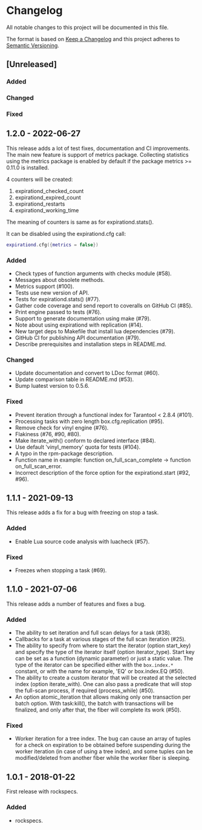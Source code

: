 # Changelog

All notable changes to this project will be documented in this file.

The format is based on [Keep a Changelog](https://keepachangelog.com/en/1.0.0/)
and this project adheres to [Semantic Versioning](http://semver.org/spec/v2.0.0.html).

## [Unreleased]

### Added

### Changed

### Fixed

## 1.2.0 - 2022-06-27

This release adds a lot of test fixes, documentation and CI improvements. The
main new feature is support of metrics package. Collecting statistics using the
metrics package is enabled by default if the package metrics >= 0.11.0
is installed.

4 counters will be created:

1. expirationd_checked_count
2. expirationd_expired_count
3. expirationd_restarts
4. expirationd_working_time

The meaning of counters is same as for expirationd.stats().

It can be disabled using the expirationd.cfg call:

```Lua
expirationd.cfg({metrics = false})
```

### Added

- Check types of function arguments with checks module (#58).
- Messages about obsolete methods.
- Metrics support (#100).
- Tests use new version of API.
- Tests for expirationd.stats() (#77).
- Gather code coverage and send report to coveralls on GitHub CI (#85).
- Print engine passed to tests (#76).
- Support to generate documentation using make (#79).
- Note about using expirationd with replication (#14).
- New target deps to Makefile that install lua dependencies (#79).
- GitHub CI for publishing API documentation (#79).
- Describe prerequisites and installation steps in README.md.

### Changed

- Update documentation and convert to LDoc format (#60).
- Update comparison table in README.md (#53).
- Bump luatest version to 0.5.6.

### Fixed

- Prevent iteration through a functional index for Tarantool < 2.8.4 (#101).
- Processing tasks with zero length box.cfg.replication (#95).
- Remove check for vinyl engine (#76).
- Flakiness (#76, #90, #80).
- Make iterate_with() conform to declared interface (#84).
- Use default 'vinyl_memory' quota for tests (#104).
- A typo in the rpm-package description.
- Function name in example:
  function on_full_scan_complete -> function on_full_scan_error.
- Incorrect description of the force option for the expirationd.start (#92,
  #96).

## 1.1.1 - 2021-09-13

This release adds a fix for a bug with freezing on stop a task.

### Added

- Enable Lua source code analysis with luacheck (#57).

### Fixed

- Freezes when stopping a task (#69).

## 1.1.0 - 2021-07-06

This release adds a number of features and fixes a bug.

### Added

- The ability to set iteration and full scan delays for a task (#38).
- Callbacks for a task at various stages of the full scan iteration (#25).
- The ability to specify from where to start the iterator (option start_key)
  and specify the type of the iterator itself (option iterator_type).
  Start key can be set as a function (dynamic parameter) or just a static
  value. The type of the iterator can be specified either with the
  `box.index.*` constant, or with the name for example, 'EQ' or
  box.index.EQ (#50).
- The ability to create a custom iterator that will be created at the selected
  index (option iterate_with). One can also pass a predicate that will stop the
  full-scan process, if required (process_while) (#50).
- An option atomic_iteration that allows making only one transaction per batch
  option. With task:kill(), the batch with transactions will be finalized, and
  only after that, the fiber will complete its work (#50).

### Fixed

- Worker iteration for a tree index. The bug can cause an array of tuples for a
  check on expiration to be obtained before suspending during the worker
  iteration (in case of using a tree index), and some tuples can be
  modified/deleted from another fiber while the worker fiber is sleeping.

## 1.0.1 - 2018-01-22

First release with rockspecs.

### Added

- rockspecs.
